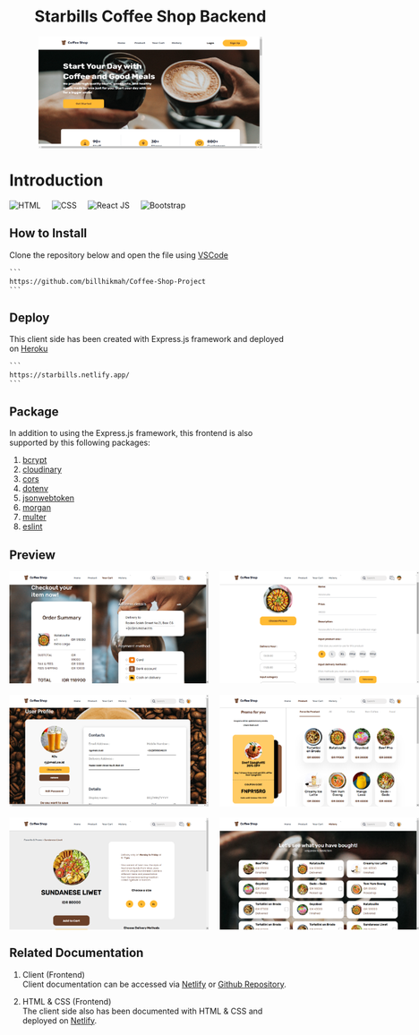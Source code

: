 <h1 style="text-align:center">Starbills Coffee Shop Backend</h1>

<div style="display:flex; justify-content:center; margin-bottom:40px;">
    <img src="public/readme/Homepage.png" width=400; height=200>
</div>

# Introduction
<div style="display:flex; flex-direction:row; column-gap:20px; margin-bottom:20px">
<img src="https://img.shields.io/badge/Express-JS-purple" alt="HTML">
<img src="https://img.shields.io/badge/Postgre-SQL-9cf" alt="CSS">
<img src="https://img.shields.io/badge/Node-JS-green" alt="React JS">
<img src="https://img.shields.io/badge/Nodemon-purple" alt="Bootstrap">
</div>

<h2>How to Install</h2>

Clone the repository below and open the file using [VSCode](https://code.visualstudio.com/download)

    ```
    https://github.com/billhikmah/Coffee-Shop-Project
    ```

<h2>Deploy</h2>

This client side has been created with Express.js framework and deployed on [Heroku](https://www.heroku.com/)


    ```
    https://starbills.netlify.app/
    ```

<h2>Package</h2>

In addition to using the Express.js framework, this frontend is also supported by this following packages:

1. [bcrypt](https://www.npmjs.com/package/bcrypt)
2. [cloudinary](https://www.npmjs.com/package/cloudinary)
3. [cors](https://www.npmjs.com/package/cors)
4. [dotenv](https://www.npmjs.com/package/dotenv)
5. [jsonwebtoken](https://www.npmjs.com/package/jsonwebtoken)
6. [morgan](https://www.npmjs.com/package/morgan)
7. [multer](https://www.npmjs.com/package/multer)
8. [eslint](https://www.npmjs.com/package/eslint)


<h2>Preview</h2>
<div style="display:flex; justify-content: left; column-gap:20px; margin-bottom:20px">
<img src="public/readme/payment.png" alt="login" height=200>

<img src="public/readme/edit.png" alt="signup" height=200>

</div>

<div style="display:flex; justify-content: left; column-gap:20px; margin-bottom:20px">
<img src="public/readme/profile.png" alt="login" height=200>

<img src="public/readme/product.png" alt="signup" height=200>

</div>

<div style="display:flex; justify-content: left; column-gap:20px; margin-bottom:20px">
<img src="public/readme/details.png" alt="profile" height=200>

<img src="public/readme/history.png" alt="product" height=200>

</div>

<h2>Related Documentation</h2>

1. Client (Frontend)<br>
    Client documentation can be accessed via [Netlify](https://starbills.netlify.app) or [Github Repository](https://github.com/billhikmah/CoffeeShop-Frontend-React).

2. HTML & CSS (Frontend)<br>
    The client side also has been documented with HTML & CSS and deployed on [Netlify](https://thestarbills.netlify.app).


